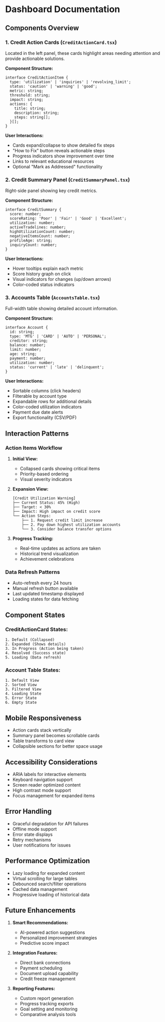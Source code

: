 # Dashboard Documentation

## Components Overview

### 1. Credit Action Cards (`CreditActionCard.tsx`)
Located in the left panel, these cards highlight areas needing attention and provide actionable solutions.

**Component Structure:**
```tsx
interface CreditActionItem {
  type: 'utilization' | 'inquiries' | 'revolving_limit';
  status: 'caution' | 'warning' | 'good';
  metric: string;
  threshold: string;
  impact: string;
  actions: {
    title: string;
    description: string;
    steps: string[];
  }[];
}
```

**User Interactions:**
- Cards expand/collapse to show detailed fix steps
- "How to Fix" button reveals actionable steps
- Progress indicators show improvement over time
- Links to relevant educational resources
- Optional "Mark as Addressed" functionality

### 2. Credit Summary Panel (`CreditSummaryPanel.tsx`)
Right-side panel showing key credit metrics.

**Component Structure:**
```tsx
interface CreditSummary {
  score: number;
  scoreRating: 'Poor' | 'Fair' | 'Good' | 'Excellent';
  utilization: number;
  activeTradelines: number;
  highUtilizationCount: number;
  negativeItemsCount: number;
  profileAge: string;
  inquiryCount: number;
}
```

**User Interactions:**
- Hover tooltips explain each metric
- Score history graph on click
- Visual indicators for changes (up/down arrows)
- Color-coded status indicators

### 3. Accounts Table (`AccountsTable.tsx`)
Full-width table showing detailed account information.

**Component Structure:**
```tsx
interface Account {
  id: string;
  type: 'MTG' | 'CARD' | 'AUTO' | 'PERSONAL';
  creditor: string;
  balance: number;
  limit: number;
  age: string;
  payment: number;
  utilization: number;
  status: 'current' | 'late' | 'delinquent';
}
```

**User Interactions:**
- Sortable columns (click headers)
- Filterable by account type
- Expandable rows for additional details
- Color-coded utilization indicators
- Payment due date alerts
- Export functionality (CSV/PDF)

## Interaction Patterns

### Action Items Workflow

1. **Initial View:**
   - Collapsed cards showing critical items
   - Priority-based ordering
   - Visual severity indicators

2. **Expansion View:**
   ```
   [Credit Utilization Warning]
   ├── Current Status: 45% (High)
   ├── Target: < 30%
   ├── Impact: High impact on credit score
   └── Action Steps:
       ├── 1. Request credit limit increase
       ├── 2. Pay down highest utilization accounts
       └── 3. Consider balance transfer options
   ```

3. **Progress Tracking:**
   - Real-time updates as actions are taken
   - Historical trend visualization
   - Achievement celebrations

### Data Refresh Patterns

- Auto-refresh every 24 hours
- Manual refresh button available
- Last updated timestamp displayed
- Loading states for data fetching

## Component States

### CreditActionCard States:
```
1. Default (Collapsed)
2. Expanded (Shows details)
3. In Progress (Action being taken)
4. Resolved (Success state)
5. Loading (Data refresh)
```

### Account Table States:
```
1. Default View
2. Sorted View
3. Filtered View
4. Loading State
5. Error State
6. Empty State
```

## Mobile Responsiveness

- Action cards stack vertically
- Summary panel becomes scrollable cards
- Table transforms to card view
- Collapsible sections for better space usage

## Accessibility Considerations

- ARIA labels for interactive elements
- Keyboard navigation support
- Screen reader optimized content
- High contrast mode support
- Focus management for expanded items

## Error Handling

- Graceful degradation for API failures
- Offline mode support
- Error state displays
- Retry mechanisms
- User notifications for issues

## Performance Optimization

- Lazy loading for expanded content
- Virtual scrolling for large tables
- Debounced search/filter operations
- Cached data management
- Progressive loading of historical data

## Future Enhancements

1. **Smart Recommendations:**
   - AI-powered action suggestions
   - Personalized improvement strategies
   - Predictive score impact

2. **Integration Features:**
   - Direct bank connections
   - Payment scheduling
   - Document upload capability
   - Credit freeze management

3. **Reporting Features:**
   - Custom report generation
   - Progress tracking exports
   - Goal setting and monitoring
   - Comparative analysis tools 